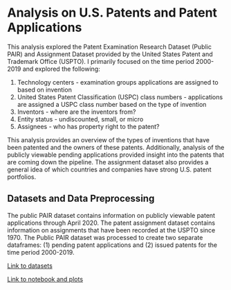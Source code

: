 # Analysis on U.S. Patents and Patent Applications

This analysis explored the Patent Examination Research Dataset (Public PAIR) and Assignment Dataset provided by the United States Patent and Trademark Office (USPTO). I primarily focused on the time period 2000-2019 and explored the following:

1. Technology centers - examination groups applications are assigned to based on invention
2. United States Patent Classification (USPC) class numbers - applications are assigned a USPC class number based on the type of invention
3. Inventors - where are the inventors from?
4. Entity status - undiscounted, small, or micro
5. Assignees - who has property right to the patent?

This analysis provides an overview of the types of inventions that have been patented and the owners of these patents. Additionally, analysis of the publicly viewable pending applications provided insight into the patents that are coming down the pipeline. The assignment dataset also provides a general idea of which countries and companies have strong U.S. patent portfolios.

## Datasets and Data Preprocessing

The public PAIR dataset contains information on publicly viewable patent applications through April 2020. The patent assignment dataset contains information on assignments that have been recorded at the USPTO since 1970. The Public PAIR dataset was processed to create two separate dataframes: (1) pending patent applications and (2) issued patents for the time period 2000-2019.

[Link to datasets](https://www.uspto.gov/ip-policy/economic-research/research-datasets)

[Link to notebook and plots](https://ibarahona.github.io/DATS6103-Project-3/US_Patent_Analysis.html)
